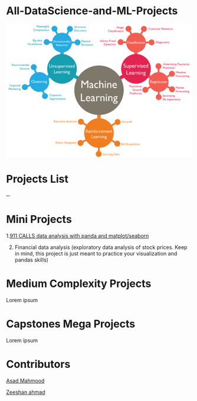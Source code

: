 # All-DataScience-and-ML-Projects
![alt text](https://github.com/Zeeshanahmad4/All-DataScience-and-ML-Projects/blob/master/Resources/machine-learning1.png)


# Projects List
─
 
# Mini Projects
1.[911 CALLS data analysis with panda and matplot/seaborn](https://github.com/asad1996172/911-CALLS-data-analysis-with-panda-and-matplot-seaborn) 

2. Financial data analysis (exploratory data analysis of stock prices. Keep in mind, this project is just meant to practice your visualization and pandas skills)



# Medium Complexity Projects

Lorem ipsum


# Capstones Mega Projects

Lorem ipsum


# Contributors

[Asad Mahmood](https://github.com/asad1996172)
              
[Zeeshan ahmad](https://github.com/Zeeshanahmad4)




